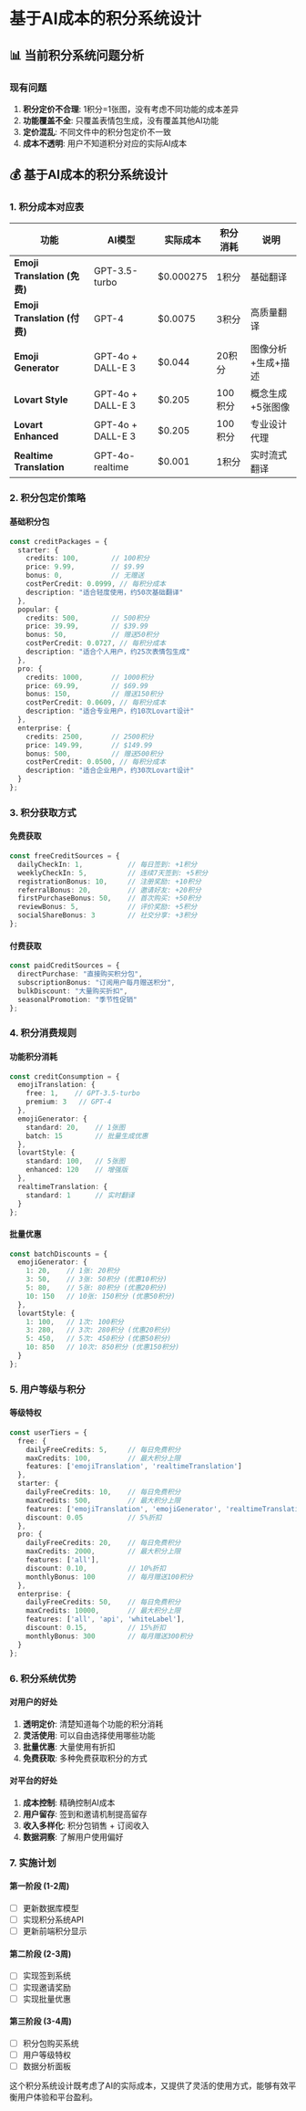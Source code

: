 # 基于AI成本的积分系统设计

## 📊 当前积分系统问题分析

### 现有问题
1. **积分定价不合理**: 1积分=1张图，没有考虑不同功能的成本差异
2. **功能覆盖不全**: 只覆盖表情包生成，没有覆盖其他AI功能
3. **定价混乱**: 不同文件中的积分包定价不一致
4. **成本不透明**: 用户不知道积分对应的实际AI成本

## 💰 基于AI成本的积分系统设计

### 1. 积分成本对应表

| 功能 | AI模型 | 实际成本 | 积分消耗 | 说明 |
|------|--------|----------|----------|------|
| **Emoji Translation (免费)** | GPT-3.5-turbo | $0.000275 | 1积分 | 基础翻译 |
| **Emoji Translation (付费)** | GPT-4 | $0.0075 | 3积分 | 高质量翻译 |
| **Emoji Generator** | GPT-4o + DALL-E 3 | $0.044 | 20积分 | 图像分析+生成+描述 |
| **Lovart Style** | GPT-4o + DALL-E 3 | $0.205 | 100积分 | 概念生成+5张图像 |
| **Lovart Enhanced** | GPT-4o + DALL-E 3 | $0.205 | 100积分 | 专业设计代理 |
| **Realtime Translation** | GPT-4o-realtime | $0.001 | 1积分 | 实时流式翻译 |

### 2. 积分包定价策略

#### 基础积分包
```typescript
const creditPackages = {
  starter: {
    credits: 100,        // 100积分
    price: 9.99,         // $9.99
    bonus: 0,            // 无赠送
    costPerCredit: 0.0999, // 每积分成本
    description: "适合轻度使用，约50次基础翻译"
  },
  popular: {
    credits: 500,        // 500积分
    price: 39.99,        // $39.99
    bonus: 50,           // 赠送50积分
    costPerCredit: 0.0727, // 每积分成本
    description: "适合个人用户，约25次表情包生成"
  },
  pro: {
    credits: 1000,       // 1000积分
    price: 69.99,        // $69.99
    bonus: 150,          // 赠送150积分
    costPerCredit: 0.0609, // 每积分成本
    description: "适合专业用户，约10次Lovart设计"
  },
  enterprise: {
    credits: 2500,       // 2500积分
    price: 149.99,       // $149.99
    bonus: 500,          // 赠送500积分
    costPerCredit: 0.0500, // 每积分成本
    description: "适合企业用户，约30次Lovart设计"
  }
};
```

### 3. 积分获取方式

#### 免费获取
```typescript
const freeCreditSources = {
  dailyCheckIn: 1,           // 每日签到: +1积分
  weeklyCheckIn: 5,          // 连续7天签到: +5积分
  registrationBonus: 10,     // 注册奖励: +10积分
  referralBonus: 20,         // 邀请好友: +20积分
  firstPurchaseBonus: 50,    // 首次购买: +50积分
  reviewBonus: 5,            // 评价奖励: +5积分
  socialShareBonus: 3        // 社交分享: +3积分
};
```

#### 付费获取
```typescript
const paidCreditSources = {
  directPurchase: "直接购买积分包",
  subscriptionBonus: "订阅用户每月赠送积分",
  bulkDiscount: "大量购买折扣",
  seasonalPromotion: "季节性促销"
};
```

### 4. 积分消费规则

#### 功能积分消耗
```typescript
const creditConsumption = {
  emojiTranslation: {
    free: 1,    // GPT-3.5-turbo
    premium: 3   // GPT-4
  },
  emojiGenerator: {
    standard: 20,    // 1张图
    batch: 15        // 批量生成优惠
  },
  lovartStyle: {
    standard: 100,   // 5张图
    enhanced: 120    // 增强版
  },
  realtimeTranslation: {
    standard: 1      // 实时翻译
  }
};
```

#### 批量优惠
```typescript
const batchDiscounts = {
  emojiGenerator: {
    1: 20,    // 1张: 20积分
    3: 50,    // 3张: 50积分 (优惠10积分)
    5: 80,    // 5张: 80积分 (优惠20积分)
    10: 150   // 10张: 150积分 (优惠50积分)
  },
  lovartStyle: {
    1: 100,   // 1次: 100积分
    3: 280,   // 3次: 280积分 (优惠20积分)
    5: 450,   // 5次: 450积分 (优惠50积分)
    10: 850   // 10次: 850积分 (优惠150积分)
  }
};
```

### 5. 用户等级与积分

#### 等级特权
```typescript
const userTiers = {
  free: {
    dailyFreeCredits: 5,     // 每日免费积分
    maxCredits: 100,         // 最大积分上限
    features: ['emojiTranslation', 'realtimeTranslation']
  },
  starter: {
    dailyFreeCredits: 10,    // 每日免费积分
    maxCredits: 500,         // 最大积分上限
    features: ['emojiTranslation', 'emojiGenerator', 'realtimeTranslation'],
    discount: 0.05           // 5%折扣
  },
  pro: {
    dailyFreeCredits: 20,    // 每日免费积分
    maxCredits: 2000,        // 最大积分上限
    features: ['all'],
    discount: 0.10,          // 10%折扣
    monthlyBonus: 100        // 每月赠送100积分
  },
  enterprise: {
    dailyFreeCredits: 50,    // 每日免费积分
    maxCredits: 10000,       // 最大积分上限
    features: ['all', 'api', 'whiteLabel'],
    discount: 0.15,          // 15%折扣
    monthlyBonus: 300        // 每月赠送300积分
  }
};
```

### 6. 积分系统优势

#### 对用户的好处
1. **透明定价**: 清楚知道每个功能的积分消耗
2. **灵活使用**: 可以自由选择使用哪些功能
3. **批量优惠**: 大量使用有折扣
4. **免费获取**: 多种免费获取积分的方式

#### 对平台的好处
1. **成本控制**: 精确控制AI成本
2. **用户留存**: 签到和邀请机制提高留存
3. **收入多样化**: 积分包销售 + 订阅收入
4. **数据洞察**: 了解用户使用偏好

### 7. 实施计划

#### 第一阶段 (1-2周)
- [ ] 更新数据库模型
- [ ] 实现积分系统API
- [ ] 更新前端积分显示

#### 第二阶段 (2-3周)
- [ ] 实现签到系统
- [ ] 实现邀请奖励
- [ ] 实现批量优惠

#### 第三阶段 (3-4周)
- [ ] 积分包购买系统
- [ ] 用户等级特权
- [ ] 数据分析面板

这个积分系统设计既考虑了AI的实际成本，又提供了灵活的使用方式，能够有效平衡用户体验和平台盈利。 